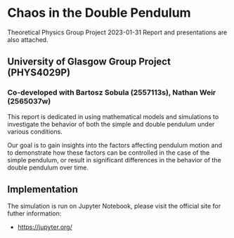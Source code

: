 # Chaos in the Double Pendulum
Theoretical Physics Group Project 2023-01-31
Report and presentations are also attached.

## University of Glasgow Group Project (PHYS4029P)
### Co-developed with Bartosz Sobula (2557113s), Nathan Weir (2565037w)
This report is dedicated in using mathematical models and simulations to investigate the behavior of both the simple and double pendulum under various conditions.

Our goal is to gain insights into the factors affecting pendulum motion and to demonstrate how these factors can be controlled in the case of the simple pendulum, or result in significant differences in the behavior of the double pendulum over time.

## Implementation
The simulation is run on Jupyter Notebook, please visit the official site for futher information:
- https://jupyter.org/

